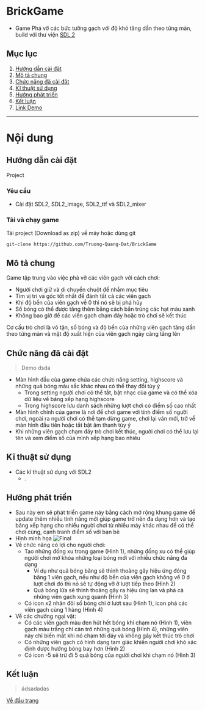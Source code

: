 # BrickGame
- Game Phá vỡ các bức tường gạch với độ khó tăng dần theo từng màn, build với thư viện [SDL 2](https://www.libsdl.org/)


## Mục lục
   1. [Hướng dẫn cài đặt](#hướng-dẫn-cài-đặt) 
   2. [Mô tả chung](#mô-tả-chung)
   3. [Chức năng đã cài đặt](#chức-năng-đã-cài-đặt)
   4. [Kĩ thuật sử dụng](#kĩ-thuật-sử-dụng)
   5. [Hướng phát triển](#hướng-phát-triển)
   6. [Kết luận](#kết-luận)
   7. [Link Demo]()

---
# Nội dung

## Hướng dẫn cài đặt
  Project 
  ### Yêu cầu
  - Cài đặt SDL2, SDL2_image, SDL2_ttf và SDL2_mixer
  ### Tải và chạy game
  Tải project (Download as zip) về máy hoặc dùng git
  ```
  git-clone https://github.com/Truong-Quang-Dat/BrickGame
  ```
## Mô tả chung
  Game tập trung vào việc phá vỡ các viên gạch với cách chơi:
  - Người chơi giữ và di chuyển chuột để nhắm mục tiêu
  - Tìm vị trí và góc tốt nhất để đánh tất cả các viên gạch
  - Khi độ bền của viên gạch về 0 thì nó sẽ bị phá hủy
  - Số bóng có thể được tăng thêm bằng cách bắn trúng các hạt màu xanh
  - Không bao giờ để các viên gạch chạm đáy hoặc trò chơi sẽ kết thúc

  Cơ cấu trò chơi là vô tận, số bóng và độ bền của những viên gạch tăng dần theo từng màn và mật độ xuất hiện của viên gạch ngày càng tăng lên

## Chức năng đã cài đặt
  > Demo
  > dsda
  - Màn hình đầu của game chứa các chức năng setting, highscore và những quả bóng màu sắc khác nhau có thể thay đổi tùy ý
    - Trong setting người chơi có thể tắt, bật nhạc của game và có thể xóa dữ liệu về bảng xếp hạng highscore
    - Trong highscore lưu danh sách những lượt chơi có điểm số cao nhất
  - Màn hình chính của game là nơi để chơi game với tính điểm số người chơi, ngoài ra người chơi có thể tạm dừng game, chơi lại ván mới, trở về màn hình đầu tiên hoặc tắt bật âm thanh tùy ý
  - Khi những viên gạch chạm đáy trò chơi kết thúc, người chơi có thể lưu lại tên và xem điểm số của mình xếp hạng bao nhiêu

## Kĩ thuật sử dụng
  - Các kĩ thuật sử dụng với SDL2
    - .

## Hướng phát triển
  - Sau này em sẽ phát triển game này bằng cách mở rộng khung game để update thêm nhiều tính năng mới giúp game trở nên đa dạng hơn và tạo bảng xếp hạng cho nhiều người chơi từ nhiều máy khác nhau để có thể chơi cùng, cạnh tranh điểm số với bạn bè
  - Hình minh họa
  ![Final](https://user-images.githubusercontent.com/100523403/169688574-8611b10d-33f8-4f25-a07e-4e62af7b4532.png)
  - Về chức năng có lợi cho người chơi:
    - Tạo những đồng xu trong game (Hình 1), những đồng xu có thể giúp người chơi mở khóa những loại bóng mới với nhiều chức năng đa dạng
      - Ví dụ như quả bóng băng sẽ thỉnh thoảng gây hiệu ứng đóng băng 1 viên gạch, nếu như độ bền của viên gạch không về 0 ở lượt chơi đó thì nó sẽ tự động vỡ ở lượt tiếp theo (Hình 2)
      - Quả bóng lửa sẽ thỉnh thoảng gây ra hiệu ứng lan và phá cả những viên gạch xung quanh (Hình 3)
    - Có icon x2 nhân đôi số bóng chỉ ở lượt sau (Hình 1), icon phá các viên gạch cùng 1 hàng (Hình 4)
  - Về các chướng ngại vật:
    - Có các viên gạch màu đen hút hết bóng khi chạm nó (Hình 1), viên gạch màu trắng chỉ cản trở những quả bóng (Hình 4), những viên này chỉ biến mất khi nó chạm tới đáy và không gây kết thúc trò chơi
    - Có những viên gạch có hình dạng tam giác khiến người chơi khó xác định được hướng bóng bay hơn (Hình 2)
    - Có icon -5 sẽ trừ đi 5 quả bóng của người chơi khi chạm nó (Hình 3)

## Kết luận
  > ádsadadas

[Về đầu trang](#brickgame)

  
